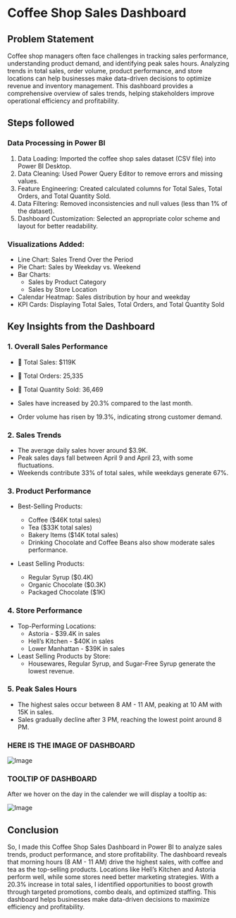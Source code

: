 
# Coffee Shop Sales Dashboard


## Problem Statement

Coffee shop managers often face challenges in tracking sales performance, understanding product demand, and identifying peak sales hours. Analyzing trends in total sales, order volume, product performance, and store locations can help businesses make data-driven decisions to optimize revenue and inventory management. This dashboard provides a comprehensive overview of sales trends, helping stakeholders improve operational efficiency and profitability.

## Steps followed 

### Data Processing in Power BI
1. Data Loading: Imported the coffee shop sales dataset (CSV file) into Power BI Desktop.
2. Data Cleaning: Used Power Query Editor to remove errors and missing values.
3. Feature Engineering: Created calculated columns for Total Sales, Total Orders, and Total Quantity Sold.
4. Data Filtering: Removed inconsistencies and null values (less than 1% of the dataset).
5. Dashboard Customization: Selected an appropriate color scheme and layout for better readability.
### Visualizations Added:
- Line Chart: Sales Trend Over the Period
- Pie Chart: Sales by Weekday vs. Weekend
- Bar Charts:
  - Sales by Product Category
  - Sales by Store Location
- Calendar Heatmap: Sales distribution by hour and weekday
- KPI Cards: Displaying Total Sales, Total Orders, and Total Quantity Sold
## Key Insights from the Dashboard
### 1. Overall Sales Performance
- 📌 Total Sales: $119K
- 📌 Total Orders: 25,335
- 📌 Total Quantity Sold: 36,469

- Sales have increased by 20.3% compared to the last month.
- Order volume has risen by 19.3%, indicating strong customer demand.
### 2. Sales Trends
- The average daily sales hover around $3.9K.
- Peak sales days fall between April 9 and April 23, with some fluctuations.
- Weekends contribute 33% of total sales, while weekdays generate 67%.
### 3. Product Performance
- Best-Selling Products:

  - Coffee ($46K total sales)
  - Tea ($33K total sales)
  - Bakery Items ($14K total sales)
  - Drinking Chocolate and Coffee Beans also show moderate sales performance.

- Least Selling Products:

  - Regular Syrup ($0.4K)
  - Organic Chocolate ($0.3K)
  - Packaged Chocolate ($1K)
### 4. Store Performance
- Top-Performing Locations:
  - Astoria - $39.4K in sales
  - Hell’s Kitchen - $40K in sales
  - Lower Manhattan - $39K in sales
- Least Selling Products by Store:
  - Housewares, Regular Syrup, and Sugar-Free Syrup generate the lowest revenue.
### 5. Peak Sales Hours
- The highest sales occur between 8 AM - 11 AM, peaking at 10 AM with 15K in sales.
- Sales gradually decline after 3 PM, reaching the lowest point around 8 PM.

### HERE IS THE IMAGE OF DASHBOARD
![Image](https://github.com/user-attachments/assets/13d302f2-bf43-42dc-a963-80b37955afd5)

### TOOLTIP OF DASHBOARD 
After we hover on the day in the calender we will display a tooltip as:

![Image](https://github.com/user-attachments/assets/8d9a1782-c4fa-4924-b6ca-1b75c12ed556)

## Conclusion
So, I made this Coffee Shop Sales Dashboard in Power BI to analyze sales trends, product performance, and store profitability. The dashboard reveals that morning hours (8 AM - 11 AM) drive the highest sales, with coffee and tea as the top-selling products. Locations like Hell’s Kitchen and Astoria perform well, while some stores need better marketing strategies. With a 20.3% increase in total sales, I identified opportunities to boost growth through targeted promotions, combo deals, and optimized staffing. This dashboard helps businesses make data-driven decisions to maximize efficiency and profitability.  
